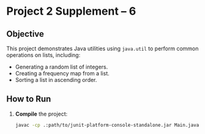 # Project 2 Supplement – 6

## Objective
This project demonstrates Java utilities using `java.util` to perform common operations on lists, including:
- Generating a random list of integers.
- Creating a frequency map from a list.
- Sorting a list in ascending order.

## How to Run
1. **Compile** the project:
   ```bash
   javac -cp .:path/to/junit-platform-console-standalone.jar Main.java ListUtils.java ListUtilsTest.java
